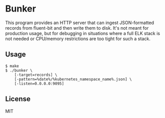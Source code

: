 # Bunker

This program provides an HTTP server that can ingest JSON-formatted records from
fluent-bit and then write them to disk. It's not meant for production usage, but
for debugging in situations where a full ELK stack is not needed or CPU/memory
restrictions are too tight for such a stack.

## Usage

    $ make
    $ ./bunker \
        [-target=records] \
        [-pattern=%date%/%kubernetes_namespace_name%.json] \
        [-listen=0.0.0.0:9095]

## License

MIT
